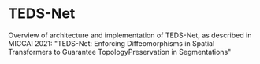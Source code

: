 # TEDS-Net
Overview of architecture and implementation of TEDS-Net, as described in MICCAI 2021: "TEDS-Net: Enforcing Diffeomorphisms in Spatial Transformers to Guarantee TopologyPreservation in Segmentations"
